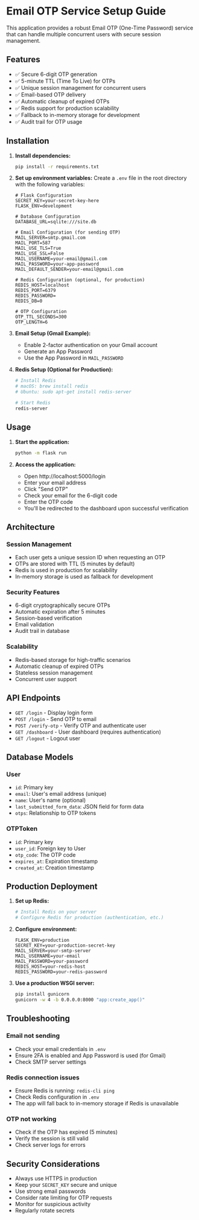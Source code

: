 # Email OTP Service Setup Guide

This application provides a robust Email OTP (One-Time Password) service that can handle multiple concurrent users with secure session management.

## Features

- ✅ Secure 6-digit OTP generation
- ✅ 5-minute TTL (Time To Live) for OTPs
- ✅ Unique session management for concurrent users
- ✅ Email-based OTP delivery
- ✅ Automatic cleanup of expired OTPs
- ✅ Redis support for production scalability
- ✅ Fallback to in-memory storage for development
- ✅ Audit trail for OTP usage

## Installation

1. **Install dependencies:**
   ```bash
   pip install -r requirements.txt
   ```

2. **Set up environment variables:**
   Create a `.env` file in the root directory with the following variables:
   ```env
   # Flask Configuration
   SECRET_KEY=your-secret-key-here
   FLASK_ENV=development

   # Database Configuration
   DATABASE_URL=sqlite:///site.db

   # Email Configuration (for sending OTP)
   MAIL_SERVER=smtp.gmail.com
   MAIL_PORT=587
   MAIL_USE_TLS=True
   MAIL_USE_SSL=False
   MAIL_USERNAME=your-email@gmail.com
   MAIL_PASSWORD=your-app-password
   MAIL_DEFAULT_SENDER=your-email@gmail.com

   # Redis Configuration (optional, for production)
   REDIS_HOST=localhost
   REDIS_PORT=6379
   REDIS_PASSWORD=
   REDIS_DB=0

   # OTP Configuration
   OTP_TTL_SECONDS=300
   OTP_LENGTH=6
   ```

3. **Email Setup (Gmail Example):**
   - Enable 2-factor authentication on your Gmail account
   - Generate an App Password
   - Use the App Password in `MAIL_PASSWORD`

4. **Redis Setup (Optional for Production):**
   ```bash
   # Install Redis
   # macOS: brew install redis
   # Ubuntu: sudo apt-get install redis-server
   
   # Start Redis
   redis-server
   ```

## Usage

1. **Start the application:**
   ```bash
   python -m flask run
   ```

2. **Access the application:**
   - Open http://localhost:5000/login
   - Enter your email address
   - Click "Send OTP"
   - Check your email for the 6-digit code
   - Enter the OTP code
   - You'll be redirected to the dashboard upon successful verification

## Architecture

### Session Management
- Each user gets a unique session ID when requesting an OTP
- OTPs are stored with TTL (5 minutes by default)
- Redis is used in production for scalability
- In-memory storage is used as fallback for development

### Security Features
- 6-digit cryptographically secure OTPs
- Automatic expiration after 5 minutes
- Session-based verification
- Email validation
- Audit trail in database

### Scalability
- Redis-based storage for high-traffic scenarios
- Automatic cleanup of expired OTPs
- Stateless session management
- Concurrent user support

## API Endpoints

- `GET /login` - Display login form
- `POST /login` - Send OTP to email
- `POST /verify-otp` - Verify OTP and authenticate user
- `GET /dashboard` - User dashboard (requires authentication)
- `GET /logout` - Logout user

## Database Models

### User
- `id`: Primary key
- `email`: User's email address (unique)
- `name`: User's name (optional)
- `last_submitted_form_data`: JSON field for form data
- `otps`: Relationship to OTP tokens

### OTPToken
- `id`: Primary key
- `user_id`: Foreign key to User
- `otp_code`: The OTP code
- `expires_at`: Expiration timestamp
- `created_at`: Creation timestamp

## Production Deployment

1. **Set up Redis:**
   ```bash
   # Install Redis on your server
   # Configure Redis for production (authentication, etc.)
   ```

2. **Configure environment:**
   ```env
   FLASK_ENV=production
   SECRET_KEY=your-production-secret-key
   MAIL_SERVER=your-smtp-server
   MAIL_USERNAME=your-email
   MAIL_PASSWORD=your-password
   REDIS_HOST=your-redis-host
   REDIS_PASSWORD=your-redis-password
   ```

3. **Use a production WSGI server:**
   ```bash
   pip install gunicorn
   gunicorn -w 4 -b 0.0.0.0:8000 "app:create_app()"
   ```

## Troubleshooting

### Email not sending
- Check your email credentials in `.env`
- Ensure 2FA is enabled and App Password is used (for Gmail)
- Check SMTP server settings

### Redis connection issues
- Ensure Redis is running: `redis-cli ping`
- Check Redis configuration in `.env`
- The app will fall back to in-memory storage if Redis is unavailable

### OTP not working
- Check if the OTP has expired (5 minutes)
- Verify the session is still valid
- Check server logs for errors

## Security Considerations

- Always use HTTPS in production
- Keep your `SECRET_KEY` secure and unique
- Use strong email passwords
- Consider rate limiting for OTP requests
- Monitor for suspicious activity
- Regularly rotate secrets 